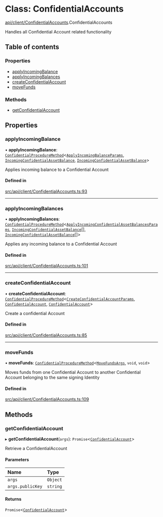 # Class: ConfidentialAccounts

[api/client/ConfidentialAccounts](../wiki/api.client.ConfidentialAccounts).ConfidentialAccounts

Handles all Confidential Account related functionality

## Table of contents

### Properties

- [applyIncomingBalance](../wiki/api.client.ConfidentialAccounts.ConfidentialAccounts#applyincomingbalance)
- [applyIncomingBalances](../wiki/api.client.ConfidentialAccounts.ConfidentialAccounts#applyincomingbalances)
- [createConfidentialAccount](../wiki/api.client.ConfidentialAccounts.ConfidentialAccounts#createconfidentialaccount)
- [moveFunds](../wiki/api.client.ConfidentialAccounts.ConfidentialAccounts#movefunds)

### Methods

- [getConfidentialAccount](../wiki/api.client.ConfidentialAccounts.ConfidentialAccounts#getconfidentialaccount)

## Properties

### applyIncomingBalance

• **applyIncomingBalance**: [`ConfidentialProcedureMethod`](../wiki/types.ConfidentialProcedureMethod)<[`ApplyIncomingBalanceParams`](../wiki/api.entities.ConfidentialAccount.types.ApplyIncomingBalanceParams), [`IncomingConfidentialAssetBalance`](../wiki/api.entities.ConfidentialAccount.types.IncomingConfidentialAssetBalance), [`IncomingConfidentialAssetBalance`](../wiki/api.entities.ConfidentialAccount.types.IncomingConfidentialAssetBalance)\>

Applies incoming balance to a Confidential Account

#### Defined in

[src/api/client/ConfidentialAccounts.ts:93](https://github.com/PolymeshAssociation/polymesh-private-sdk/blob/297c67ce/src/api/client/ConfidentialAccounts.ts#L93)

___

### applyIncomingBalances

• **applyIncomingBalances**: [`ConfidentialProcedureMethod`](../wiki/types.ConfidentialProcedureMethod)<[`ApplyIncomingConfidentialAssetBalancesParams`](../wiki/api.entities.ConfidentialAccount.types.ApplyIncomingConfidentialAssetBalancesParams), [`IncomingConfidentialAssetBalance`](../wiki/api.entities.ConfidentialAccount.types.IncomingConfidentialAssetBalance)[], [`IncomingConfidentialAssetBalance`](../wiki/api.entities.ConfidentialAccount.types.IncomingConfidentialAssetBalance)[]\>

Applies any incoming balance to a Confidential Account

#### Defined in

[src/api/client/ConfidentialAccounts.ts:101](https://github.com/PolymeshAssociation/polymesh-private-sdk/blob/297c67ce/src/api/client/ConfidentialAccounts.ts#L101)

___

### createConfidentialAccount

• **createConfidentialAccount**: [`ConfidentialProcedureMethod`](../wiki/types.ConfidentialProcedureMethod)<[`CreateConfidentialAccountParams`](../wiki/api.entities.ConfidentialAccount.types.CreateConfidentialAccountParams), [`ConfidentialAccount`](../wiki/api.entities.ConfidentialAccount.ConfidentialAccount), [`ConfidentialAccount`](../wiki/api.entities.ConfidentialAccount.ConfidentialAccount)\>

Create a confidential Account

#### Defined in

[src/api/client/ConfidentialAccounts.ts:85](https://github.com/PolymeshAssociation/polymesh-private-sdk/blob/297c67ce/src/api/client/ConfidentialAccounts.ts#L85)

___

### moveFunds

• **moveFunds**: [`ConfidentialProcedureMethod`](../wiki/types.ConfidentialProcedureMethod)<[`MoveFundsArgs`](../wiki/api.procedures.types.MoveFundsArgs), `void`, `void`\>

Moves funds from one Confidential Account to another Confidential Account belonging to the same signing Identity

#### Defined in

[src/api/client/ConfidentialAccounts.ts:109](https://github.com/PolymeshAssociation/polymesh-private-sdk/blob/297c67ce/src/api/client/ConfidentialAccounts.ts#L109)

## Methods

### getConfidentialAccount

▸ **getConfidentialAccount**(`args`): `Promise`<[`ConfidentialAccount`](../wiki/api.entities.ConfidentialAccount.ConfidentialAccount)\>

Retrieve a ConfidentialAccount

#### Parameters

| Name | Type |
| :------ | :------ |
| `args` | `Object` |
| `args.publicKey` | `string` |

#### Returns

`Promise`<[`ConfidentialAccount`](../wiki/api.entities.ConfidentialAccount.ConfidentialAccount)\>
